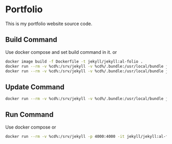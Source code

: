 # Portfolio

This is my portfolio website source code.

## Build Command

Use docker compose and set build command in it.
or

```bash
docker image build -f Dockerfile -t jekyll/jekyll:al-folio .
docker run --rm -v %cd%:/srv/jekyll -v %cd%/.bundle:/usr/local/bundle jekyll/jekyll:al-folio bundle install
docker run --rm -v %cd%:/srv/jekyll -v %cd%/.bundle:/usr/local/bundle jekyll/jekyll:al-folio jekyll build
```

## Update Command

```bash
docker run --rm -v %cd%:/srv/jekyll -v %cd%/.bundle:/usr/local/bundle jekyll/jekyll:al-folio bundle update
```

## Run Command

Use docker compose
or
```bash
docker run --rm -v %cd%:/srv/jekyll -p 4000:4000 -it jekyll/jekyll:al-folio jekyll serve
```
